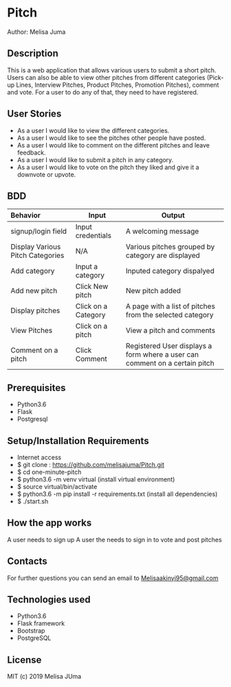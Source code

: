 # Pitch

Author: Melisa Juma

## Description

This is a web application that allows various users to submit a short pitch. Users can also be able to view other pitches from different categories (Pick-up Lines, Interview Pitches, Product Pitches, Promotion Pitches), comment and vote. For a user to do any of that, they need to have registered.

## User Stories

* As a user I would like to view the different categories.
* As a user I would like to see the pitches other people have posted.
* As a user I would like to comment on the different pitches and leave feedback.
* As a user I would like to submit a pitch in any category.
* As a user I would like to vote on the pitch they liked and give it a downvote or upvote.

## BDD

| Behavior | Input | Output |
|:---------|-------|--------|
|signup/login field| Input credentials | A welcoming message |
| Display Various Pitch Categories | N/A | Various pitches grouped by category are displayed |
| Add category | Input a category | Inputed category dispalyed |
| Add new pitch | Click New pitch | New pitch added |
| Display pitches | Click on a Category | A page with a list of pitches from the selected category |
|  View Pitches | Click on a pitch | View a pitch and comments |
| Comment on a pitch | Click Comment | Registered User displays a form where a user can comment on a certain pitch |

##  Prerequisites
* Python3.6
* Flask
* Postgresql

## Setup/Installation Requirements
* Internet access
* $ git clone : https://github.com/melisajuma/Pitch.git
* $ cd one-minute-pitch
* $ python3.6 -m venv virtual (install virtual environment)
* $ source virtual/bin/activate
* $ python3.6 -m pip install -r requirements.txt (install all dependencies)
* $ ./start.sh

## How the app works
A user needs to sign up
A user the needs to sign in to vote and post pitches


## Contacts
For further questions you can send an email to Melisaakinyi95@gmail.com

## Technologies used 

* Python3.6
* Flask framework
* Bootstrap
* PostgreSQL

## License

MIT (c) 2019 Melisa JUma
